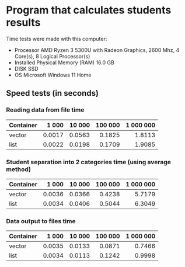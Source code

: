 # Program that calculates students results

Time tests were made with this computer:
* Processor	AMD Ryzen 3 5300U with Radeon Graphics, 2600 Mhz, 4 Core(s), 8 Logical Processor(s)
* Installed Physical Memory (RAM)	16.0 GB
* DISK SSD
* OS Microsoft Windows 11 Home

## Speed tests (in seconds)

### Reading data from file time
| Container | 1 000  | 10 000 | 100 000 | 1 000 000 |
| --------- | ------:| ------:| -------:| ---------:|
| vector    | 0.0017 | 0.0563 | 0.1825  | 1.8113    |
| list      | 0.0022 | 0.0198 | 0.1709  | 1.9085    |

### Student separation into 2 categories time (using average method)
| Container | 1 000  | 10 000 | 100 000 | 1 000 000 |
| --------- | ------:| ------:| -------:| ---------:|
| vector    | 0.0036 | 0.0366 | 0.4238  | 5.7179    |
| list      | 0.0034 | 0.0406 | 0.5044  | 6.3049    |

### Data output to files time
| Container | 1 000  | 10 000 | 100 000 | 1 000 000 |
| --------- | ------:| ------:| -------:| ---------:|
| vector    | 0.0035 | 0.0133 | 0.0871  | 0.7466    |
| list      | 0.0034 | 0.0113 | 0.1242  | 0.9998    |
